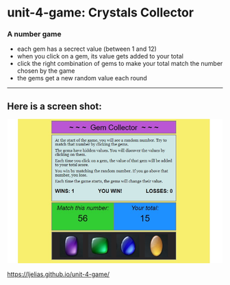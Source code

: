 # unit-4-game: Crystals Collector

### A number game 
- each gem has a secrect value (between 1 and 12)
- when you click on a gem, its value gets added to your total
- click the right combination of gems to make your total match the number chosen by the game
- the gems get a new random value each round

--------------------------------------------------

## Here is a screen shot:

![gem collector screenshot](unit4game.jpg)


https://ljelias.github.io/unit-4-game/
